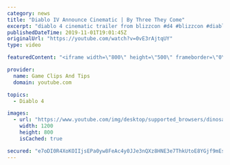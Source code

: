 ```yaml
---
category: news
title: "Diablo IV Announce Cinematic | By Three They Come"
excerpt: "diablo 4 cinematic trailer from blizzcon #d4 #blizzcon #diablo."
publishedDateTime: 2019-11-01T19:01:45Z
originalUrl: "https://youtube.com/watch?v=0vE3rAjtqUY"
type: video

featuredContent: "<iframe width=\"800\" height=\"500\" frameborder=\"0\" src=\"https://www.youtube.com/embed/0vE3rAjtqUY\" allow=\"accelerometer; autoplay; encrypted-media; gyroscope; picture-in-picture\" allowfullscreen></iframe>"

provider:
  name: Game Clips And Tips
  domain: youtube.com

topics:
  - Diablo 4

images:
  - url: "https://www.youtube.com/img/desktop/supported_browsers/dinosaur.png"
    width: 1200
    height: 800
    isCached: true

secured: "e7oDI0R4XoKOIIjsEPa0yw8FeAc4y0JJe3nQXz8HNE3e7ThkUtoE8YGjf9mEsLWnYgMN/cS3ECmdc2HgbNJ/Qca80AdJrtl2HlTxUjyzs/wsx+QzyXV9JK/tPO8if7xaLJPy0E1JYN6Q5H6+xvdJ12E/4dqC8s5xscaT2qpWkpLPhBOE0J5ME0AXLgq/6VkUyyaqrVMCYsRJzWmTvGq7RMin7GGiQonkJ+a+oOgI/hjqqYCvQHndxoB2OExu+5/HjwJPcuwnYpBPNGN64I6jXKMbqkH7paQ4z9o5UUzYrOKvSRQXx2gHFbYuZRysrrumb7tspvqNNKFEZBO3IUYEK4SyrSoYuKSQhw48OeZ3pmch/qHNm5WIiSwtJPVKlOMonMc6zA2o61wX58NYA+O/QQ==;0Oy1QomwgfLXPNQjmJuvhQ=="
---
```


